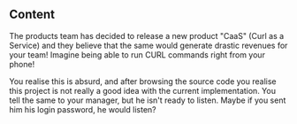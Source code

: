 ## Content

The products team has decided to release a new product "CaaS" (Curl as a Service) and they believe that the same would generate drastic revenues for your team! Imagine being able to run CURL commands right from your phone!

You realise this is absurd, and after browsing the source code you realise this project is not really a good idea with the current implementation. You tell the same to your manager, but he isn't ready to listen. Maybe if you sent him his login password, he would listen?
